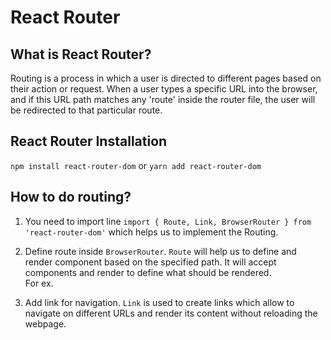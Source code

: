 # React Router

What is React Router?
---------------------
Routing is a process in which a user is directed to different pages based on their action or request.
When a user types a specific URL into the browser, and if this URL path matches any 'route' inside the router file, the user will be redirected to that particular route.


React Router Installation
-------------------------
`npm install react-router-dom` or `yarn add react-router-dom`


How to do routing?
------------------
1. You need to import line `import { Route, Link, BrowserRouter } from 'react-router-dom'` which helps us to implement the Routing.

2. Define route inside `BrowserRouter`. `Route` will help us to define and render component based on the specified path. It will accept components and render to define what should be rendered.   
For ex. <BrowserRouter><Route path="/about" component={About} /></BrowserRouter>

3. Add link for navigation. `Link` is used to create links which allow to navigate on different URLs and render its content without reloading the webpage.
